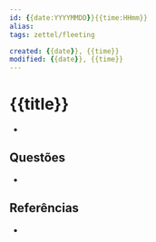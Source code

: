 ```yaml
---
id: {{date:YYYYMMDD}}{{time:HHmm}}
alias: 
tags: zettel/fleeting

created: {{date}}, {{time}}
modified: {{date}}, {{time}}
---
```

# {{title}}
<!-- Main content of my thoughts really -->

- 

## Questões
<!-- What remains for you to consider? --> 

- 

## Referências
<!-- Links to pages not referenced in the content -->

- 

